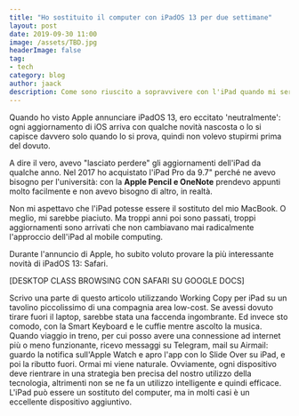 ```yaml
---
title: "Ho sostituito il computer con iPadOS 13 per due settimane"
layout: post
date: 2019-09-30 11:00
image: /assets/TBD.jpg
headerImage: false
tag:
- tech
category: blog
author: jaack
description: Come sono riuscito a sopravvivere con l'iPad quando mi serviva il computer
---
```


Quando ho visto Apple annunciare iPadOS 13, ero eccitato 'neutralmente': ogni aggiornamento di iOS arriva con qualche novità nascosta o lo si capisce davvero solo quando lo si prova, quindi non volevo stupirmi prima del dovuto.

A dire il vero, avevo "lasciato perdere" gli aggiornamenti dell'iPad da qualche anno. Nel 2017 ho acquistato l'iPad Pro da 9.7" perché ne avevo bisogno per l'università: con la **Apple Pencil e OneNote** prendevo appunti molto facilmente e non avevo bisogno di altro, in realtà.

Non mi aspettavo che l'iPad potesse essere il sostituto del mio MacBook. O meglio, mi sarebbe piaciuto. Ma troppi anni poi sono passati, troppi aggiornamenti sono arrivati che non cambiavano mai radicalmente l'approccio dell'iPad al mobile computing.

Durante l'annuncio di Apple, ho subito voluto provare la più interessante novità di iPadOS 13: Safari.

[DESKTOP CLASS BROWSING CON SAFARI SU GOOGLE DOCS]

Scrivo una parte di questo articolo utilizzando Working Copy per iPad su un tavolino piccolissimo di una compagnia area low-cost. Se avessi dovuto tirare fuori il laptop, sarebbe stata una faccenda ingombrante. Ed invece sto comodo, con la Smart Keyboard e le cuffie mentre ascolto la musica.
Quando viaggio in treno, per cui posso avere una connessione ad internet più o meno funzionante, ricevo messaggi su Telegram, mail su Airmail: guardo la notifica sull'Apple Watch e apro l'app con lo Slide Over su iPad, e poi la ributto fuori. Ormai mi viene naturale.
Ovviamente, ogni dispositivo deve rientrare in una strategia ben precisa del nostro utilizzo della tecnologia, altrimenti non se ne fa un utilizzo intelligente e quindi efficace.
L'iPad può essere un sostituto del computer, ma in molti casi è un eccellente dispositivo aggiuntivo.